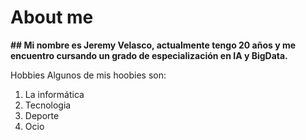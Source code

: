 # About me
**## Mi nombre es Jeremy Velasco, actualmente tengo 20 años y me encuentro cursando un grado de especialización en IA y BigData.** 

Hobbies
Algunos de mis hoobies son:
1. La informática
2. Tecnologia
3. Deporte
4. Ocio






